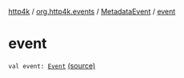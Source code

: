 [http4k](../../index.md) / [org.http4k.events](../index.md) / [MetadataEvent](index.md) / [event](./event.md)

# event

`val event: `[`Event`](../-event/index.md) [(source)](https://github.com/http4k/http4k/blob/master/http4k-core/src/main/kotlin/org/http4k/events/events.kt#L38)